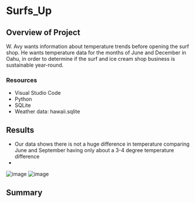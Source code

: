 # Surfs_Up

## Overview of Project
W. Avy wants information about temperature trends before opening the surf shop. He wants temperature data for the months of June and December in Oahu, in order to determine if the surf and ice cream shop business is sustainable year-round.

### Resources
- Visual Studio Code  
- Python  
- SQLite  
- Weather data: hawaii.sqlite

## Results
- Our data shows there is not a huge difference in temperature comparing June and September having only about a 3-4 degree temperature difference  
- 
![image](https://user-images.githubusercontent.com/86776606/199265720-a8f33144-3c3f-4203-9d0f-941db8b790e2.png) ![image](https://user-images.githubusercontent.com/86776606/199265793-8a264595-5301-4f8b-8acd-3112639d5892.png)


## Summary
